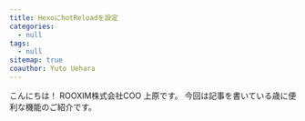 ```yaml
---
title: HexoにhotReloadを設定
categories:
  - null
tags:
  - null
sitemap: true
coauthor: Yuto Uehara
---
```


こんにちは！ ROOXIM株式会社COO 上原です。
今回は記事を書いている歳に便利な機能のご紹介です。

<!-- more -->

